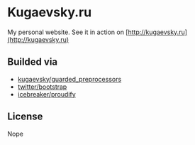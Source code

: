 # Kugaevsky.ru

My personal website.
See it in action on [http://kugaevsky.ru](http://kugaevsky.ru)

## Builded via

* [kugaevsky/guarded_preprocessors](https://github.com/kugaevsky/guarded_preprocessors)
* [twitter/bootstrap](https://github.com/twitter/bootstrap)
* [icebreaker/proudify](https://github.com/icebreaker/proudify)

## License

Nope
